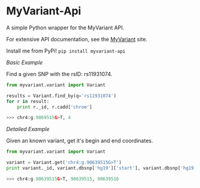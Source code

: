 MyVariant-Api
=============

A simple Python wrapper for the MyVariant API.

For extensive API documentation, see the [MyVariant](http://myvariant.info) site.

Install me from PyPi! `pip install myvariant-api`

*Basic Example*

Find a given SNP with the rsID: rs11931074.

```python
from myvariant.variant import Variant

results = Variant.find_by(q='rs11931074')
for r in result:
    print r._id, r.cadd['chrom']

>>> chr4:g.9069515G>T, 4
```

*Detailed Example*

Given an known variant, get it's begin and end coordinates. 

```python
from myvariant.variant import Variant

variant = Variant.get('chr4:g.90639515G>T')
print variant._id, variant.dbsnp['hg19']['start'], variant.dbsnp['hg19']['end']

>>> chr4:g.90639515G>T, 90639515, 90639516
```
